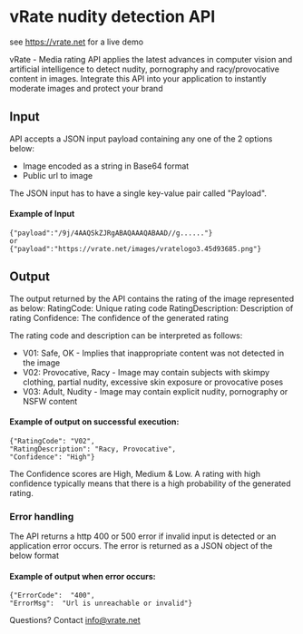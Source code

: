 # vRate nudity detection API
see https://vrate.net for a live demo 

vRate - Media rating API applies the latest advances in computer vision and artificial intelligence to detect nudity, pornography and racy/provocative content in images.  Integrate this API into your application to instantly moderate images and protect your brand

## Input
API accepts a JSON input payload containing any one of the 2 options below:
+ Image encoded as a string in Base64 format
+ Public url to image

The JSON input has to have a single key-value pair called "Payload".  
#### Example of Input
    {"payload":"/9j/4AAQSkZJRgABAQAAAQABAAD//g......"}
    or
    {"payload":"https://vrate.net/images/vratelogo3.45d93685.png"}

## Output
The output returned by the API contains the rating of the image represented as below:
RatingCode:  Unique rating code
RatingDescription: Description of rating
Confidence: The confidence of the generated rating

The rating code and description can be interpreted as follows:
+ V01: Safe, OK - Implies that inappropriate content was not detected in the image
+ V02: Provocative, Racy - Image may contain subjects with skimpy clothing, partial nudity, excessive skin exposure or provocative poses
+ V03: Adult, Nudity - Image may contain explicit nudity, pornography or NSFW content

#### Example of output on successful execution:
    {"RatingCode": "V02",
    "RatingDescription": "Racy, Provocative",
    "Confidence": "High"}

The Confidence scores are High, Medium & Low.  A rating with high confidence typically means that there is a high probability of the generated rating.

### Error handling
The API returns a http 400 or 500 error if invalid input is detected or an application error occurs.  The error is returned as a JSON object of the below format
#### Example of output when error occurs:
    {"ErrorCode":  "400",
    "ErrorMsg":  "Url is unreachable or invalid"}

Questions? Contact info@vrate.net 
